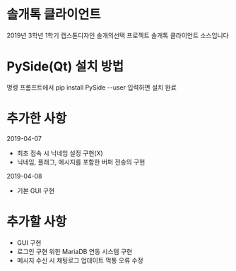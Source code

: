 # 솔개톡 클라이언트
2019년 3학년 1학기 캡스톤디자인 솔개의선택
프로젝트 솔개톡 클라이언트 소스입니다

# PySide(Qt) 설치 방법
명령 프롬프트에서 pip install PySide --user 입력하면 설치 완료

# 추가한 사항
2019-04-07
- 최초 접속 시 닉네임 설정 구현(X)
- 닉네임, 플래그, 메시지를 포함한 버퍼 전송의 구현

2019-04-08
- 기본 GUI 구현

# 추가할 사항
- GUI 구현
- 로그인 구현 위한 MariaDB 연동 시스템 구현
- 메시지 수신 시 채팅로그 업데이트 먹통 오류 수정
